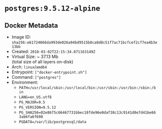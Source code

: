 # `postgres:9.5.12-alpine`

## Docker Metadata

- Image ID: `sha256:e61724866da993de026a94bd9515b8ca8d8c51f7ac71bcfcef2cf7ea4b3e13bb`
- Created: `2018-03-02T22:15:34.871163149Z`
- Virtual Size: ~ 37.13 Mb  
  (total size of all layers on-disk)
- Arch: `linux`/`amd64`
- Entrypoint: `["docker-entrypoint.sh"]`
- Command: `["postgres"]`
- Environment:
  - `PATH=/usr/local/sbin:/usr/local/bin:/usr/sbin:/usr/bin:/sbin:/bin`
  - `LANG=en_US.utf8`
  - `PG_MAJOR=9.5`
  - `PG_VERSION=9.5.12`
  - `PG_SHA256=02e86f5c66467731bbec18fde96e0daf38c13c9141d8e7d41be663ab6fa6f698`
  - `PGDATA=/var/lib/postgresql/data`

